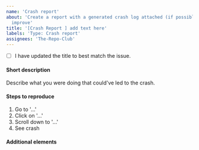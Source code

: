 ```yaml
---
name: 'Crash report'
about: 'Create a report with a generated crash log attached (if possible) to help mLauncher
  improve'
title: '[Crash Report ] add text here'
labels: 'Type: Crash report'
assignees: 'The-Repo-Club'
---
```


- [ ] I have updated the title to best match the issue.

<!--
Thank you for your help in making mLauncher more stable and reliable!

Guide to a good crash-report:
• Please search existing bug/crash reports to avoid creating duplicates.
• Give your crash report a good name (no generics like "Error" or "Crash"), so others can easily identify the topic of your issue.
• Describe what you were doing what could've led to the crash and whether the crash is random or reproducible.
-->

#### Short description <!-- to be filled in -->
Describe what you were doing that could've led to the crash.

#### Steps to reproduce <!-- to be filled in -->
1. Go to '…'
2. Click on '…'
3. Scroll down to '…'
4. See crash

#### Additional elements

<!-- Paste the generated crash log below where applicable or screenshot, screen recording etc... -->
